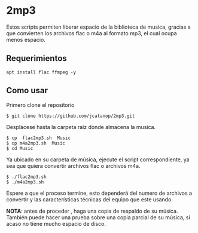 # 2mp3

Estos scripts permiten liberar espacio de la biblioteca de musica, gracias a que convierten los archivos flac o m4a al formato mp3, el cual ocupa menos espacio. 

## Requerimientos

~~~
apt install flac ffmpeg -y
~~~

## Como usar

Primero clone el repositorio

~~~
$ git clone https://github.com/jcatanop/2mp3.git
~~~

Desplácese hasta la carpeta raíz donde almacena la musica. 

~~~
$ cp  flac2mp3.sh  Music
$ cp m4a2mp3.sh  Music
$ cd Music
~~~

Ya ubicado en su carpeta de música, ejecute el script correspondiente, ya sea que quiera convertir archivos flac o archivos m4a.

~~~
$ ./flac2mp3.sh
$ ./m4a2mp3.sh
~~~

Espere a que el proceso termine, esto dependerá del numero de archivos a convertir y las características técnicas del equipo que este usando.

**NOTA**: antes de proceder , haga una copia de respaldo de su música. También puede hacer una prueba sobre una copia parcial de su música, si acaso no tiene mucho espacio de disco.
